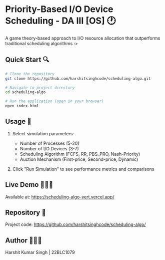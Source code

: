 # Priority-Based I/O Device Scheduling - DA III [OS] 🕐

A game theory-based approach to I/O resource allocation that outperforms traditional scheduling algorithms :>

## Quick Start 🔍

```bash
# Clone the repository
git clone https://github.com/harshitsinghcode/scheduling-algo.git

# Navigate to project directory
cd scheduling-algo

# Run the application (open in your browser)
open index.html
```

## Usage 🔨

1. Select simulation parameters:
   - Number of Processes (5-20)
   - Number of I/O Devices (3-7)
   - Scheduling Algorithm (FCFS, RR, PBS_PRO, Nash-Priority)
   - Auction Mechanism (First-price, Second-price, Dynamic)

2. Click "Run Simulation" to see performance metrics and comparisons

## Live Demo 🧑🏻‍💻

Available at: https://scheduling-algo-vert.vercel.app/

## Repository 📂

Project code: https://github.com/harshitsinghcode/scheduling-algo/

## Author 🙋🏻‍♂️

Harshit Kumar Singh | 22BLC1079
